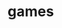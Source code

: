 # games
<html lang="en">
<head>
    <meta charset="UTF-8">
    <meta http-equiv="X-UA-Compatible" content="IE=edge">
    <meta name="viewport" content="width=device-width, initial-scale=1.0">
    <link rel="stylesheet" href="games.css">
    <title>Document</title>
    <style>
    *{
    margin:0%;
    padding:0%;
}
.container
{

    background-image:url(images.jpg);
    width:1400px;
    height: 650px;
    background-size: cover;
    background-attachment: fixed;  
    background-color: rgba(49, 96, 197, 0.514);
    /* opacity: 0.7;   */
    


    }
    .container h2{
        text-align: center;
        text-decoration: none;
        font-size: 70px;
        font-family: copperplate,papyrus,fantasy;
        color:  rgb(168, 45, 127);
        font-weight: 500px;
        padding-top: 120px;
        padding-right: 500x;
    }
    .content h1{
        text-align: center;
        padding-right: 80px;
        margin-top: 70px;
        color: white;
        font-style: normal;
        font-family: Arial, Helvetica, sans-serif;


    }
    .join h3{
        text-align: center;
        color: white;
        margin-top: 120px;
        padding-right: 90px;
    }
    .form1 form {
        text-align: center;
        /* margin-top: 30px; */
        padding-right: 100px;
        color: white;
        /* background-color: white; */

    }
    #form{
        color:black;
        box-sizing: border-box;
        text-align: center;
        margin-top: 30px;
        padding-right: 90px;
         padding: 10px;

    }
    input[type=text] {
        padding: 12px 20px;
        margin: 8px 0;
        box-sizing: border-box;
        background-color: blanchedalmond;
      }
      .placeholder{
          color: white;
          background-color: white;
      }
      .form1 button {
        background-color: rgb(163, 33, 120);
        border: none;
        color: white;
        padding: 15px 32px;
        text-align: center;
        text-decoration: none;
        display: inline-block;
        font-size: 14px;
        /* margin: 4px 2px; */
        cursor: pointer;
      }
      .footer{
          text-align: center;
          color: white;
          padding-right: 70px;
          margin-top: 20px;
          
      }
    </style>
    </head>
<body>
    <div class="container">
        <h2>Pixel Relic Games</h2>
        
    
    <div class="content">
        <h1>Awesome Games Coming Soon..</h1>
    </div>
    <div class="join">
        <h3>Join the waiting list for the beta.We will keep you posted</h3>
    </div>
    <div class="form1">   
    <form>
        <input type="text" id="form" placeholder="your email here" required>
        <button onclick="myfunction()" >Notify Me</button>
    </div>
    <div class="footer">
        made with ❤️<br>
        cartoon city vectors by vecteezy
    
    </div>
    </form>
    <script>
        function myfunction(){
            alert("email sent successfully..");

        }
        </script>
       
